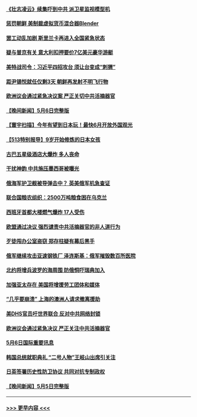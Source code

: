 #### [《壮志凌云》续集吓到中共 派卫星监视模型机](../pages/prog202/a103420297.md?t=05072251) 
#### [惩罚朝鲜 美制裁虚拟货币混合器Blender](../pages/prog202/a103420304.md?t=05072251) 
#### [罢工动乱加剧 斯里兰卡再进入全国紧急状态](../pages/prog202/a103420267.md?t=05072251) 
#### [疑与普京有关 意大利扣押要价7亿美元豪华游艇](../pages/prog202/a103420248.md?t=05072251) 
#### [美特战司令：习近平四招攻台 须让台变成“刺猬”](../pages/prog202/a103420257.md?t=05072251) 
#### [距尹锡悦就任仅剩3天 朝鲜再发射不明飞行物](../pages/prog202/a103420199.md?t=05072251) 
#### [欧洲议会通过紧急决议案 严正关切中共活摘器官](../pages/prog202/a103420136.md?t=05072251) 
#### [【晚间新闻】5月6日完整版](../pages/prog202/a103420058.md?t=05072251) 
#### [【寰宇扫描】今年有望到日本玩！最快6月开放外国观光](../pages/prog202/a103419776.md?t=05072251) 
#### [【513特别报导】9岁开始修炼的日本女孩](../pages/prog202/a103419521.md?t=05072251) 
#### [古巴五星级酒店大爆炸 多人丧命](../pages/prog202/a103419812.md?t=05072251) 
#### [干扰神韵 中共施压墨西哥被曝光](../pages/prog202/a103419884.md?t=05072251) 
#### [俄海军护卫舰被导弹击中？ 英美俄军机急查证](../pages/prog202/a103419855.md?t=05072251) 
#### [联合国粮农组织：2500万吨粮食困在乌克兰](../pages/prog202/a103419817.md?t=05072251) 
#### [西班牙首都大楼燃气爆炸 17人受伤](../pages/prog202/a103419798.md?t=05072251) 
#### [欧盟通过决议 强烈谴责中共活摘器官的非人道行为](../pages/prog202/a103419783.md?t=05072251) 
#### [歹徒闯办公室盗窃 郑存柱疑有幕后黑手](../pages/prog202/a103419519.md?t=05072251) 
#### [俄军继续攻击亚速钢铁厂 泽连斯基：俄军摧毁数百所医院](../pages/prog202/a103419615.md?t=05072251) 
#### [北约将增兵波罗的海周围 防俄恫吓瑞典加入](../pages/prog202/a103419536.md?t=05072251) 
#### [加强亚太存在 美国将增援劳工团体和媒体](../pages/prog202/a103419352.md?t=05072251) 
#### [“几乎要崩溃” 上海的澳洲人请求撤离援助](../pages/prog202/a103419371.md?t=05072251) 
#### [美DHS官员吁世界联合 反对中共网络封锁](../pages/prog202/a103419368.md?t=05072251) 
#### [欧洲议会通过紧急决议 严正关注中共活摘器官](../pages/prog202/a103419298.md?t=05072251) 
#### [5月6日国际重要讯息](../pages/prog202/a103419277.md?t=05072251) 
#### [韩国总统就职典礼 “二号人物”王岐山出席引关注](../pages/prog202/a103419240.md?t=05072251) 
#### [日英签署历史性防卫协议 共同对抗专制政权](../pages/prog202/a103419225.md?t=05072251) 
#### [【晚间新闻】5月5日完整版](../pages/prog202/a103419074.md?t=05072251) 

----
#### [ >>> 更早内容 <<< ](../indexes/prog202-earlier.md)
